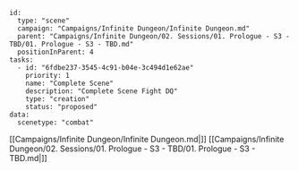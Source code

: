 
```RpgManager4
id: 
  type: "scene"
  campaign: "Campaigns/Infinite Dungeon/Infinite Dungeon.md"
  parent: "Campaigns/Infinite Dungeon/02. Sessions/01. Prologue - S3 - TBD/01. Prologue - S3 - TBD.md"
  positionInParent: 4
tasks: 
  - id: "6fdbe237-3545-4c91-b04e-3c494d1e62ae"
    priority: 1
    name: "Complete Scene"
    description: "Complete Scene Fight DQ"
    type: "creation"
    status: "proposed"
data: 
  scenetype: "combat"
```

[[Campaigns/Infinite Dungeon/Infinite Dungeon.md|]]
[[Campaigns/Infinite Dungeon/02. Sessions/01. Prologue - S3 - TBD/01. Prologue - S3 - TBD.md|]]